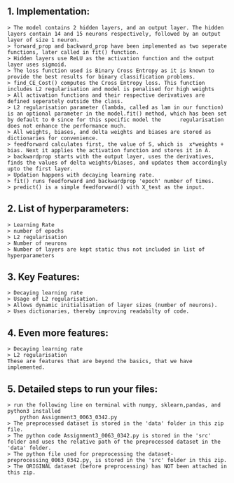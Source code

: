 ## 1. Implementation:
	> The model contains 2 hidden layers, and an output layer. The hidden layers contain 14 and 15 neurons respectively, followed by an output layer of size 1 neuron.
	> forward_prop and backward_prop have been implemented as two seperate functions, later called in fit() function. 
	> Hidden layers use ReLU as the activation function and the output layer uses sigmoid.
	> The loss function used is Binary Cross Entropy as it is known to provide the best results for binary classification problems.
	> find_CE_Cost() computes the Cross Entropy loss. This function includes L2 regularisation and model is penalised for high weights
	> All activation functions and their respective derivatives are defined seperately outside the class.
	> L2 regularisation parameter (lambda, called as lam in our function) is an optional parameter in the model.fit() method, which has been set by default to 0 since for this specific model the 		regularisation does not enhance the performance much. 
	> All weights, biases, and delta weights and biases are stored as dictionaries for convenience.
	> feedforward calculates first, the value of S, which is  x*weights + bias. Next it applies the activation function and stores it in A.
	> backwardprop starts with the output layer, uses the derivatives, finds the values of delta weights/biases, and updates them accordingly upto the first layer.
    > Updation happens with decaying learning rate.
	> fit() runs feedforward and backwardprop 'epoch' number of times.
	> predict() is a simple feedforward() with X_test as the input.
	
	
## 2. List of hyperparameters:
	> Learning Rate
	> number of epochs
	> L2 regularisation  
	> Number of neurons
	> Number of layers are kept static thus not included in list of hyperparameters 
	
## 3. Key Features:
	> Decaying learning rate 
	> Usage of L2 regularisation.
	> Allows dynamic initialisation of layer sizes (number of neurons).
	> Uses dictionaries, thereby improving readabilty of code.
	
## 4. Even more features:
	> Decaying learning rate
	> L2 regularisation 
	These are features that are beyond the basics, that we have implemented.
	
## 5. Detailed steps to run your files:
	> run the following line on terminal with numpy, sklearn,pandas, and python3 installed
		python Assignment3_0063_0342.py 
	> The preprocessed dataset is stored in the 'data' folder in this zip file. 
	> The python code Assignment3_0063_0342.py is stored in the 'src' folder and uses the relative path of the preprocessed dataset in the 'data' folder.
	> The python file used for preprocessing the dataset- preprocessing_0063_0342.py, is stored in the 'src' folder in this zip.
	> The ORIGINAL dataset (before preprocessing) has NOT been attached in this zip.
	
 
